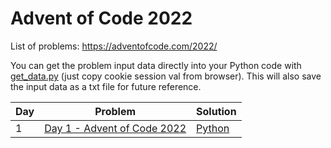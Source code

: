# Advent of Code 2022
List of problems: https://adventofcode.com/2022/

You can get the problem input data directly into your Python code with [get_data.py](problems/get_data.py) (just copy cookie session val from browser).
This will also save the input data as a txt file for future reference.

| Day | Problem                                                            | Solution                     |
| --- | ------------------------------------------------------------------ | ---------------------------- |
| 1   | [Day 1 - Advent of Code 2022](https://adventofcode.com/2022/day/1) | [Python](problems/day1.py)   | 
